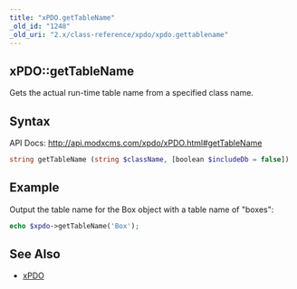 ```yaml
---
title: "xPDO.getTableName"
_old_id: "1248"
_old_uri: "2.x/class-reference/xpdo/xpdo.gettablename"
---
```


## xPDO::getTableName

Gets the actual run-time table name from a specified class name.

## Syntax

API Docs: <http://api.modxcms.com/xpdo/xPDO.html#getTableName>

``` php 
string getTableName (string $className, [boolean $includeDb = false])
```

## Example

Output the table name for the Box object with a table name of "boxes":

``` php 
echo $xpdo->getTableName('Box');
```

## See Also

- [xPDO](extending-modx/xpdo "xPDO")